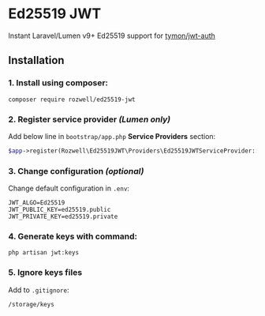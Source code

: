 # Ed25519 JWT
Instant Laravel/Lumen v9+ Ed25519 support for [tymon/jwt-auth](https://github.com/tymondesigns/jwt-auth)

## Installation

### 1. Install using composer:
```shell
composer require rozwell/ed25519-jwt
```

### 2. Register service provider *(Lumen only)*
Add below line in `bootstrap/app.php` **Service Providers** section:
```php
$app->register(Rozwell\Ed25519JWT\Providers\Ed25519JWTServiceProvider::class);
```

### 3. Change configuration *(optional)*
Change default configuration in `.env`:
```dotenv
JWT_ALGO=Ed25519
JWT_PUBLIC_KEY=ed25519.public
JWT_PRIVATE_KEY=ed25519.private
```

### 4. Generate keys with command:
```shell
php artisan jwt:keys
```

### 5. Ignore keys files
Add to `.gitignore`:
```shell
/storage/keys
```
